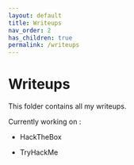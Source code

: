 ```yaml
---
layout: default
title: Writeups
nav_order: 2
has_children: true
permalink: /writeups
---
```


# Writeups

This folder contains all my writeups.

Currently working on :

* HackTheBox

* TryHackMe
